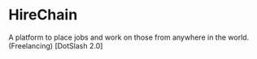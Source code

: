 # HireChain
A platform to place jobs and work on those from anywhere in the world. (Freelancing) [DotSlash 2.0]
